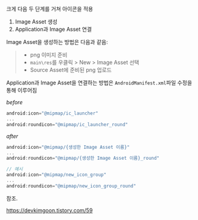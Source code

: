 크게 다음 두 단계를 거쳐 아이콘을 적용

1. Image Asset 생성
2. Application과 Image Asset 연결

Image Asset을 생성하는 방법은 다음과 같음:

> - png 이미지 준비
> - `main\res`를 우클릭 > New > Image Asset 선택
> - Source Asset에 준비된 png 업로드

Application과 Image Asset을 연결하는 방법은 `AndroidManifest.xml`파일 수정을 통해 이루어짐

*before*

```kotlin
android:icon="@mipmap/ic_launcher"
...
android:roundicon="@mipmap/ic_launcher_round"
```

*after*

```kotlin
android:icon="@mipmap/{생성한 Image Asset 이름}"
...
android:roundicon="@mipmap/{생성한 Image Asset 이름}_round"

// 예시
android:icon="@mipmap/new_icon_group"
...
android:roundicon="@mipmap/new_icon_group_round"
```



참조.

https://devkimgoon.tistory.com/59
